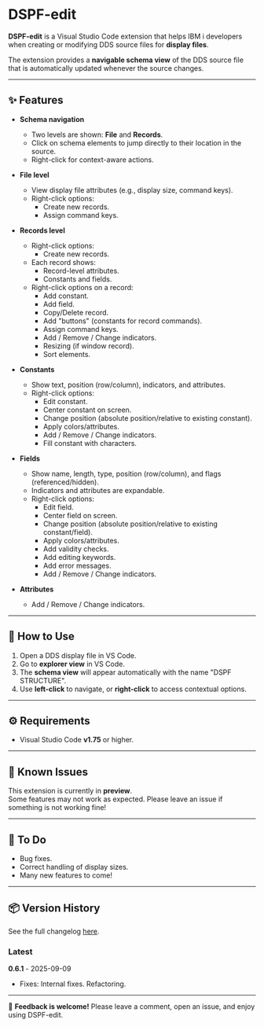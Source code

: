 # DSPF-edit

**DSPF-edit** is a Visual Studio Code extension that helps IBM i developers when creating or modifying DDS source files for **display files**.

The extension provides a **navigable schema view** of the DDS source file that is automatically updated whenever the source changes.

---

## ✨ Features

- **Schema navigation**
  - Two levels are shown: **File** and **Records**.
  - Click on schema elements to jump directly to their location in the source.
  - Right-click for context-aware actions.

- **File level**
  - View display file attributes (e.g., display size, command keys).
  - Right-click options:
    - Create new records.
    - Assign command keys.

- **Records level**
  - Right-click options:
    - Create new records.
  - Each record shows:
    - Record-level attributes.
    - Constants and fields.
  - Right-click options on a record:
    - Add constant.
    - Add field.
    - Copy/Delete record.
    - Add "buttons" (constants for record commands).
    - Assign command keys.
    - Add / Remove / Change indicators.
    - Resizing (if window record).
    - Sort elements.

- **Constants**
  - Show text, position (row/column), indicators, and attributes.
  - Right-click options:
    - Edit constant.
    - Center constant on screen.
    - Change position (absolute position/relative to existing constant).
    - Apply colors/attributes.
    - Add / Remove / Change indicators.
    - Fill constant with characters.

- **Fields**
  - Show name, length, type, position (row/column), and flags (referenced/hidden).
  - Indicators and attributes are expandable.
  - Right-click options:
    - Edit field.
    - Center field on screen.
    - Change position (absolute position/relative to existing constant/field).
    - Apply colors/attributes.
    - Add validity checks.
    - Add editing keywords.
    - Add error messages.
    - Add / Remove / Change indicators.

- **Attributes**
    - Add / Remove / Change indicators.

---

## 🚀 How to Use

1. Open a DDS display file in VS Code.  
2. Go to **explorer view** in VS Code.
2. The **schema view** will appear automatically with the name "DSPF STRUCTURE".  
3. Use **left-click** to navigate, or **right-click** to access contextual options.  

---

## ⚙️ Requirements

- Visual Studio Code **v1.75** or higher.

---

## 🐞 Known Issues

This extension is currently in **preview**.  
Some features may not work as expected. Please leave an issue if something is not working fine!

---

## 📝 To Do

- Bug fixes.  
- Correct handling of display sizes.  
- Many new features to come!  

---

## 📦 Version History
See the full changelog [here](./CHANGELOG.md).

### Latest
**0.6.1** - 2025-09-09
- Fixes: Internal fixes. Refactoring.

---

💬 **Feedback is welcome!** Please leave a comment, open an issue, and enjoy using DSPF-edit.
